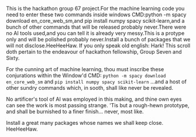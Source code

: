 This is the hackathon group 67 project.For the machine learning code you need to enter these two commands inside windows CMD:python -m spacy download en_core_web_sm,and pip install numpy spacy scikit-learn,and a  bunch of other commands that will be released probably never.There were no AI tools used,and you can tell it is already very messy.This is a protype only and will be polished probably never.Install a bunch of packages that we will not disclose.HeeHeeHaw.
If you only speak old english:
Hark! This scroll doth pertain to the endeavour of hackathon fellowship, Group Seven and Sixty.

For the cunning art of machine learning, thou must inscribe these conjurations within the Window'd CMD:
`python -m spacy download en_core_web_sm`
and
`pip install numpy spacy scikit-learn`
...and a host of other sundry commands which, in sooth, shall like never be revealed.

No artificer's tool of AI was employed in this making, and thine own eyes can see the work is most passing strange. 'Tis but a rough-hewn prototype, and shall be burnished to a finer finish... never, most like.

Install a great many packages whose names we shall keep close. HeeHeeHaw.
